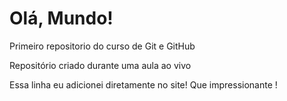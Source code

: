 # Olá, Mundo!
 Primeiro repositorio do curso de Git e GitHub

Repositório criado durante uma aula ao vivo

Essa linha eu adicionei diretamente no site! Que impressionante !

